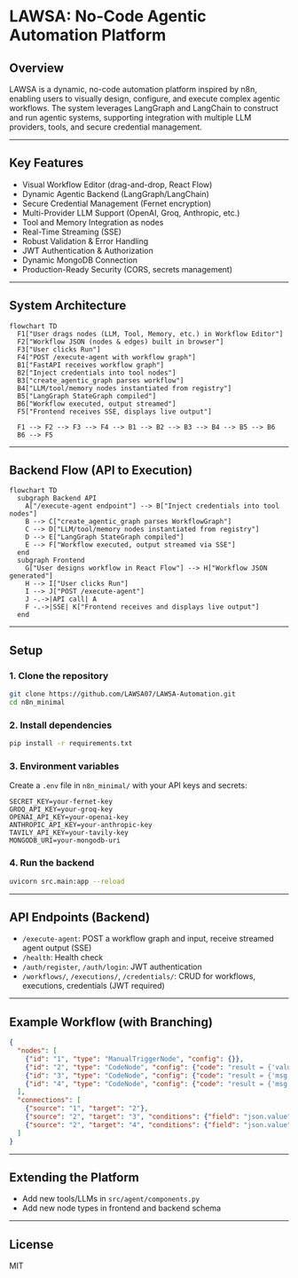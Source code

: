 # LAWSA: No-Code Agentic Automation Platform

## Overview
LAWSA is a dynamic, no-code automation platform inspired by n8n, enabling users to visually design, configure, and execute complex agentic workflows. The system leverages LangGraph and LangChain to construct and run agentic systems, supporting integration with multiple LLM providers, tools, and secure credential management.

---

## Key Features
- Visual Workflow Editor (drag-and-drop, React Flow)
- Dynamic Agentic Backend (LangGraph/LangChain)
- Secure Credential Management (Fernet encryption)
- Multi-Provider LLM Support (OpenAI, Groq, Anthropic, etc.)
- Tool and Memory Integration as nodes
- Real-Time Streaming (SSE)
- Robust Validation & Error Handling
- JWT Authentication & Authorization
- Dynamic MongoDB Connection
- Production-Ready Security (CORS, secrets management)

---

## System Architecture

```mermaid
flowchart TD
  F1["User drags nodes (LLM, Tool, Memory, etc.) in Workflow Editor"]
  F2["Workflow JSON (nodes & edges) built in browser"]
  F3["User clicks Run"]
  F4["POST /execute-agent with workflow graph"]
  B1["FastAPI receives workflow graph"]
  B2["Inject credentials into tool nodes"]
  B3["create_agentic_graph parses workflow"]
  B4["LLM/tool/memory nodes instantiated from registry"]
  B5["LangGraph StateGraph compiled"]
  B6["Workflow executed, output streamed"]
  F5["Frontend receives SSE, displays live output"]

  F1 --> F2 --> F3 --> F4 --> B1 --> B2 --> B3 --> B4 --> B5 --> B6
  B6 --> F5
```

---

## Backend Flow (API to Execution)

```mermaid
flowchart TD
  subgraph Backend API
    A["/execute-agent endpoint"] --> B["Inject credentials into tool nodes"]
    B --> C["create_agentic_graph parses WorkflowGraph"]
    C --> D["LLM/tool/memory nodes instantiated from registry"]
    D --> E["LangGraph StateGraph compiled"]
    E --> F["Workflow executed, output streamed via SSE"]
  end
  subgraph Frontend
    G["User designs workflow in React Flow"] --> H["Workflow JSON generated"]
    H --> I["User clicks Run"]
    I --> J["POST /execute-agent"]
    J -.->|API call| A
    F -.->|SSE| K["Frontend receives and displays live output"]
  end
```

---

## Setup

### 1. Clone the repository
```sh
git clone https://github.com/LAWSA07/LAWSA-Automation.git
cd n8n_minimal
```

### 2. Install dependencies
```sh
pip install -r requirements.txt
```

### 3. Environment variables
Create a `.env` file in `n8n_minimal/` with your API keys and secrets:
```
SECRET_KEY=your-fernet-key
GROQ_API_KEY=your-groq-key
OPENAI_API_KEY=your-openai-key
ANTHROPIC_API_KEY=your-anthropic-key
TAVILY_API_KEY=your-tavily-key
MONGODB_URI=your-mongodb-uri
```

### 4. Run the backend
```sh
uvicorn src.main:app --reload
```

---

## API Endpoints (Backend)
- `/execute-agent`: POST a workflow graph and input, receive streamed agent output (SSE)
- `/health`: Health check
- `/auth/register`, `/auth/login`: JWT authentication
- `/workflows/`, `/executions/`, `/credentials/`: CRUD for workflows, executions, credentials (JWT required)

---

## Example Workflow (with Branching)
```json
{
  "nodes": [
    {"id": "1", "type": "ManualTriggerNode", "config": {}},
    {"id": "2", "type": "CodeNode", "config": {"code": "result = {'value': 1}"}},
    {"id": "3", "type": "CodeNode", "config": {"code": "result = {'msg': 'Branch A'}"}},
    {"id": "4", "type": "CodeNode", "config": {"code": "result = {'msg': 'Branch B'}"}}
  ],
  "connections": [
    {"source": "1", "target": "2"},
    {"source": "2", "target": "3", "conditions": {"field": "json.value", "equals": 1}},
    {"source": "2", "target": "4", "conditions": {"field": "json.value", "equals": 2}}
  ]
}
```

---

## Extending the Platform
- Add new tools/LLMs in `src/agent/components.py`
- Add new node types in frontend and backend schema

---

## License
MIT 